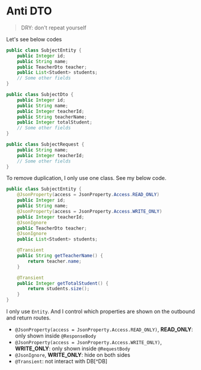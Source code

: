 # Anti DTO

> DRY: don't repeat yourself

Let's see below codes

```java
public class SubjectEntity {
    public Integer id;
    public String name;
    public TeacherDto teacher;
    public List<Student> students;
    // Some other fields
}

public class SubjectDto {
    public Integer id;
    public String name;
    public Integer teacherId;
    public String teacherName;
    public Integer totalStudent;
    // Some other fields
}

public class SubjectRequest {
    public String name;
    public Integer teacherId;
    // Some other fields
}
```

To remove duplication, I only use one class. See my below code.

```java
public class SubjectEntity {
    @JsonProperty(access = JsonProperty.Access.READ_ONLY)
    public Integer id;
    public String name;
    @JsonProperty(access = JsonProperty.Access.WRITE_ONLY)
    public Integer teacherId;
    @JsonIgnore
    public TeacherDto teacher;
    @JsonIgnore
    public List<Student> students;

    @Transient
    public String getTeacherName() {
        return teacher.name;
    }

    @Transient
    public Integer getTotalStudent() {
        return students.size();
    }
}
```

I only use `Entity`. And I control which properties are shown on the outbound and return routes.

- `@JsonProperty(access = JsonProperty.Access.READ_ONLY)`, **READ_ONLY**: only shown inside `@ResponseBody`
- `@JsonProperty(access = JsonProperty.Access.WRITE_ONLY)`, **WRITE_ONLY**: only shown inside `@RequestBody`
- `@JsonIgnore`, **WRITE_ONLY**: hide on both sides
- `@Transient`: not interact with DB[^DB]
